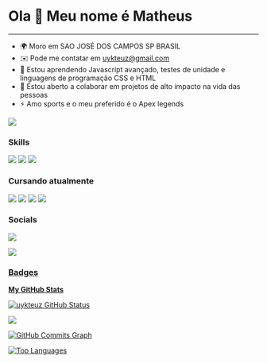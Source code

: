 Ola 👋 Meu nome é Matheus
==========================
-----------------------------





* 🌍  Moro em SAO JOSÉ DOS CAMPOS SP BRASIL
* ✉️  Pode me contatar em [uykteuz@gmail.com](mailto:uykteuz@gamail.com)
* 🧠  Estou aprendendo Javascript avançado, testes de unidade e linguagens de programação CSS e HTML
* 🤝 Estou aberto a colaborar em projetos de alto impacto na vida das pessoas
* ⚡ Amo sports e o meu preferido é o Apex legends

<a href="https://www.github.com/uykteuz" target="_blank" rel="noreferrer"><img
src="https://img.shields.io/github/followers/uykteuz?logo=github&style=for-the-badge&color=3382ed&labelColor=171717" /></a>

### Skills

<img src="https://img.shields.io/badge/JavaScript-323330?style=for-the-badge&logo=javascript&logoColor=F7DF1E"/>

<img src="https://img.shields.io/badge/HTML5-E34F26?style=for-the-badge&logo=html5&logoColor=white"/>

<img src="https://img.shields.io/badge/CSS3-1572B6?style=for-the-badge&logo=css3&logoColor=white"/>

### Cursando atualmente

<img src="https://img.shields.io/badge/Adobe%20Photoshop-31A8FF?style=for-the-badge&logo=Adobe%20Photoshop&logoColor=black"/>

<igm src="https://img.shields.io/badge/Adobe%20InDesign-FF3366?style=for-the-badge&logo=Adobe%20InDesign&logoColor=white"/>

<img src="https://img.shields.io/badge/JavaScript-323330?style=for-the-badge&logo=javascript&logoColor=F7DF1E"/>

<img src="https://img.shields.io/badge/HTML5-E34F26?style=for-the-badge&logo=html5&logoColor=white"/>

<img src="https://img.shields.io/badge/CSS3-1572B6?style=for-the-badge&logo=css3&logoColor=white"/>


### Socials
<a href="uykteuz@gmail.com" target="_blank" rel="noreferrer"><img src="https://img.shields.io/badge/Gmail-D14836?style=for-the-badge&logo=gmail&logoColor=white"/>

  
<a href="https://www.instagram.com/otheuz_rafael"><img src="https://img.shields.io/badge/Instagram-E4405F?style=for-the-badge&logo=instagram&logoColor=white"/>

### Badges

<b>My GitHub Stats</b>

<a href="http://www.github.com/uykteuz"><img src="https://github-readme-stats-peguimasid.vercel.app/api?username=uykteuz&show_icons=true&hide=&count_private=true&title_color=3382ed&text_color=ffffff&icon_color=3382ed&bg_color=171717&hide_border=true&show_icons=true" alt="uykteuz GitHub Status"/></a>

<a href="http://www.github.com/uykteuz"><img src="https://github-readme-streak-stats.herokuapp.com/?user=uykteuz&stroke=ffffff&background=171717&ring=3382ed&fire=3382ed&currStreakNum=ffffff&currStreakLabel=3382ed&sideNums=ffffff&sideLabels=ffffff&dates=ffffff&hide_border=true" /></a>

<a href="http://www.github.com/peguimasid"><img src="https://github-readme-activity-graph.cyclic.app/graph?username=uykteuz&bg_color=171717&color=ffffff&line=3382ed&point=ffffff&area_color=171717&area=true&hide_border=true&custom_title=GitHub%20Commits%20Graph" alt="GitHub Commits Graph" /></a>

<a href="https://github.com/uykteuz" align="left"><img src="https://github-readme-stats-uykteuz.vercel.app/api/top-langs/?username=uykteuz&layout=compact&title_color=3382ed&hide=css,objective-c,html&text_color=ffffff&icon_color=3382ed&bg_color=171717&hide_border=true&locale=en&custom_title=Top%20%Languages" alt="Top Languages" /></a>





